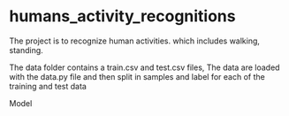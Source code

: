 # humans_activity_recognitions

The project is to recognize human activities. which includes walking, standing.

The data folder contains a train.csv and test.csv files, The data are 
	loaded with the data.py file and then split in samples and label for each of the training and test data 

Model
